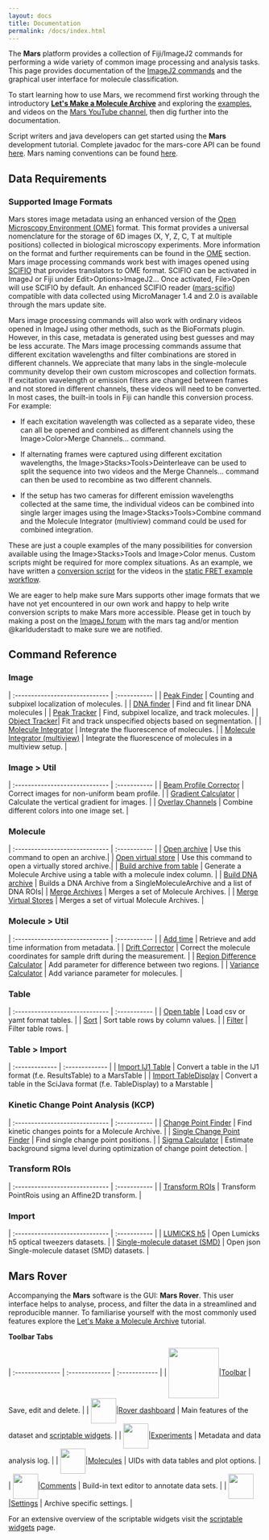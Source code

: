 ```yaml
---
layout: docs
title: Documentation
permalink: /docs/index.html
---
```


The **Mars** platform provides a collection of Fiji/ImageJ2 commands for performing a wide variety of common image processing and analysis tasks. This page provides documentation of the [ImageJ2 commands](https://duderstadt-lab.github.io/mars-core/javadoc/) and the graphical user interface for molecule classification.  

To start learning how to use Mars, we recommend first working through the introductory **[Let's Make a Molecule Archive](https://duderstadt-lab.github.io/mars-docs/tutorials/workingwithmars/create-a-Molecule-Archive/)** and exploring the [examples](../examples), and videos on the [Mars YouTube channel](https://www.youtube.com/channel/UCkkYodMAeotj0aYxjw87pBQ), then dig further into the documentation.

Script writers and java developers can get started using the **Mars** development tutorial. Complete javadoc for the mars-core API can be found [here](http://duderstadt-lab.github.io/mars-core/javadoc/). Mars naming conventions can be found [here](NamingConventions).

## <a name="commands"></a>Data Requirements

### Supported Image Formats

Mars stores image metadata using an enhanced version of the [Open Microscopy Environment (OME)](https://link.springer.com/article/10.1186/gb-2005-6-5-r47) format. This format provides a universal nomenclature for the storage of 6D images (X, Y, Z, C, T at multiple positions) collected in biological microscopy experiments. More information on the format and further requirements can be found in the [OME](./OME/) section. Mars image processing commands work best with images opened using [SCIFIO](https://scif.io/) that provides translators to OME format. SCIFIO can be activated in ImageJ or Fiji under Edit>Options>ImageJ2... Once activated, File>Open will use SCIFIO by default. An enhanced SCIFIO reader ([mars-scifio](https://github.com/duderstadt-lab/mars-scifio)) compatible with data collected using MicroManager 1.4 and 2.0 is available through the mars update site.

Mars image processing commands will also work with ordinary videos opened in ImageJ using other methods, such as the BioFormats plugin. However, in this case, metadata is generated using best guesses and may be less accurate. The Mars image processing commands assume that different excitation wavelengths and filter combinations are stored in different channels. We appreciate that many labs in the single-molecule community develop their own custom microscopes and collection formats. If excitation wavelength or emission filters are changed between frames and not stored in different channels, these videos will need to be converted. In most cases, the built-in tools in Fiji can handle this conversion process. For example:

* If each excitation wavelength was collected as a separate video, these can all be opened and combined as different channels using the Image>Color>Merge Channels... command.

* If alternating frames were captured using different excitation wavelengths, the Image>Stacks>Tools>Deinterleave can be used to split the sequence into two videos and the Merge Channels... command can then be used to recombine as two different channels.

* If the setup has two cameras for different emission wavelengths collected at the same time, the individual videos can be combined into single larger images using the Image>Stacks>Tools>Combine command and the Molecule Integrator (multiview) command could be used for combined integration.

These are just a couple examples of the many possibilities for conversion available using the Image>Stacks>Tools and Image>Color menus. Custom scripts might be required for more complex situations. As an example, we have written a [conversion script](https://github.com/duderstadt-lab/mars-tutorials/blob/master/Example_workflows/FRET/scripts/static_FRET_reformat_video.groovy) for the videos in the [static FRET example workflow](../examples/Static_FRET/).

We are eager to help make sure Mars supports other image formats that we have not yet encountered in our own work and happy to help write conversion scripts to make Mars more accessible. Please get in touch by making a post on the [ImageJ forum](https://forum.image.sc) with the mars tag and/or mention @karlduderstadt to make sure we are notified.

## <a name="commands"></a>Command Reference

### Image

| :----------------------------- | :----------- |
| [Peak Finder](./image/PeakFinder) | Counting and subpixel localization of molecules. |
| [DNA finder](./image/DNA_finder) | Find and fit linear DNA molecules |
| [Peak Tracker](./image/PeakTracker) | Find, subpixel localize, and track molecules. |
| [Object Tracker](./image/ObjectTracker)| Fit and track unspecified objects based on segmentation. |
| [Molecule Integrator](./image/MoleculeIntegrator) | Integrate the fluorescence of molecules. |
| [Molecule Integrator (multiview)](./image/MoleculeIntegratorMultiView) | Integrate the fluorescence of molecules in a multiview setup. |

### Image > Util

| :----------------------------- | :----------- |
| [Beam Profile Corrector](./image/BeamProfileCorrector) | Correct images for non-uniform beam profile. |
| [Gradient Calculator](./image/GradientCalculator) | Calculate the vertical gradient for images. |
| [Overlay Channels](./image/OverlayChannels) | Combine different colors into one image set. |

### Molecule

| :----------------------------- | :----------- |
| [Open archive](./molecule/ImportArchive) | Use this command to open an archive.|
| [Open virtual store](./molecule/ImportArchive) | Use this command to open a virtually stored archive.|
| [Build archive from table](./molecule/BuildArchiveFromTable) | Generate a Molecule Archive using a table with a molecule index column. |
| [Build DNA archive](./molecule/BuildDNAarchive) | Builds a DNA Archive from a SingleMoleculeArchive and a list of DNA ROIs|
| [Merge Archives](./molecule/MergeArchives) | Merges a set of Molecule Archives. |
| [Merge Virtual Stores](./molecule/MergeVirtualArchives) | Merges a set of virtual Molecule Archives. |

### Molecule > Util

| :----------------------------- | :----------- |
| [Add time](./molecule/AddTime) | Retrieve and add time information from metadata. |
| [Drift Corrector](./molecule/DriftCorrector) | Correct the molecule coordinates for sample drift during the measurement. |
| [Region Difference Calculator](./molecule/RegionDifferenceCalculator) | Add parameter for difference between two regions. |
| [Variance Calculator](./molecule/varCalculator) | Add variance parameter for molecules. |

### Table

| :----------------------------- | :----------- |
| [Open table](./table/ImportTable) | Load csv or yamt format tables. |
| [Sort](./table/Sort) | Sort table rows by column values. |
| [Filter](./table/Filter) | Filter table rows. |

### Table > Import

| :------------- | :------------- |
| [Import IJ1 Table](./table/Import_IJ1)       | Convert a table in the IJ1 format (f.e. ResultsTable) to a MarsTable       |
| [Import TableDisplay](./table/Import_TableDisplay)       | Convert a table in the SciJava format (f.e. TableDisplay) to a Marstable       |

### Kinetic Change Point Analysis (KCP)

| :----------------------------- | :----------- |
| [Change Point Finder](./kcp/ChangePointFinder) | Find kinetic changes points for a Molecule Archive. |
| [Single Change Point Finder](./kcp/SingleChangePointFinder) | Find single change point positions. |
| [Sigma Calculator](./kcp/SigmaCalculator) | Estimate background sigma level during optimization of change point detection. |

### Transform ROIs

| :----------------------------- | :----------- |
| [Transform ROIs](./roi/TransformROIs) | Transform PointRois using an Affine2D transform. |

### Import

| :----------------------------- | :----------- |
| [LUMICKS h5](./import/lumicks) | Open Lumicks h5 optical tweezers datasets. |
| [Single-molecule dataset (SMD)](./import/smd) | Open json Single-molecule dataset (SMD) datasets. |

## <a name="gui"></a>Mars Rover

Accompanying the **Mars** software is the GUI: **Mars Rover**. This user interface helps to analyse, process, and filter the data in a streamlined and reproducible manner. To familiarise yourself with the most commonly used features explore the [Let's Make a Molecule Archive](https://duderstadt-lab.github.io/mars-docs/tutorials/workingwithmars/create-a-Molecule-Archive/) tutorial.

**Toolbar Tabs**

| :-------------- | :------------- | :------------ |
| <img align='center' src='{{site.baseurl}}/docs/img/Icons/img0.png' width='100' />|[Toolbar](./MarsRover/Toolbar) | Save, edit and delete. |
| <img align='center' src='{{site.baseurl}}/docs/img/Icons/img1.png' width='50' />|[Rover dashboard](./MarsRover/RoverDashboard)  | Main features of the dataset and [scriptable widgets](https://duderstadt-lab.github.io/mars-docs/docs/MarsRover/ScriptableWidgets/). |
| <img align='center' src='{{site.baseurl}}/docs/img/Icons/img2.png' width='50' />|[Experiments](./MarsRover/Metadata)    | Metadata and data analysis log. |
| <img align='center' src='{{site.baseurl}}/docs/img/Icons/img3.png' width='50' />|[Molecules](./MarsRover/Molecules)     | UIDs with data tables and plot options. |
| <img align='center' src='{{site.baseurl}}/docs/img/Icons/img4.png' width='50' />|[Comments](./MarsRover/Comments)  | Build-in text editor to annotate data sets. |
| <img align='center' src='{{site.baseurl}}/docs/img/Icons/img5.png' width='50' />|[Settings](./MarsRover/Settings)      | Archive specific settings. |

For an extensive overview of the scriptable widgets visit the [scriptable widgets](https://duderstadt-lab.github.io/mars-docs/docs/MarsRover/ScriptableWidgets/) page.
